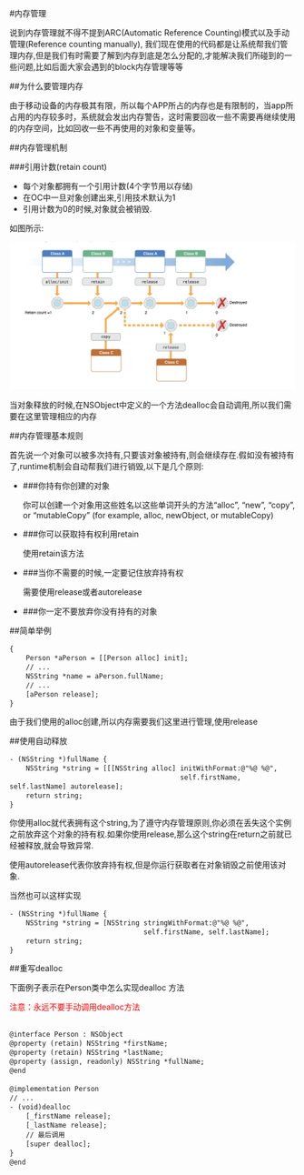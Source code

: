 
#内存管理

说到内存管理就不得不提到ARC(Automatic Reference Counting)模式以及手动管理(Reference counting manually), 我们现在使用的代码都是让系统帮我们管理内存,但是我们有时需要了解到内存到底是怎么分配的,才能解决我们所碰到的一些问题,比如后面大家会遇到的block内存管理等等

##为什么要管理内存

由于移动设备的内存极其有限，所以每个APP所占的内存也是有限制的，当app所占用的内存较多时，系统就会发出内存警告，这时需要回收一些不需要再继续使用的内存空间，比如回收一些不再使用的对象和变量等。

##内存管理机制

###引用计数(retain count)

* 每个对象都拥有一个引用计数(4个字节用以存储)
* 在OC中一旦对象创建出来,引用技术默认为1
* 引用计数为0的时候,对象就会被销毁.

如图所示:

<img src = "./images/5-1.png">


当对象释放的时候,在NSObject中定义的一个方法dealloc会自动调用,所以我们需要在这里管理相应的内存

##内存管理基本规则

首先说一个对象可以被多次持有,只要该对象被持有,则会继续存在.假如没有被持有了,runtime机制会自动帮我们进行销毁,以下是几个原则:

* ###你持有你创建的对象

	你可以创建一个对象用这些姓名以这些单词开头的方法“alloc”, “new”, “copy”, or “mutableCopy” (for example, alloc, newObject, or mutableCopy)

* ###你可以获取持有权利用retain

	使用retain该方法
	
* ###当你不需要的时候,一定要记住放弃持有权

	需要使用release或者autorelease
	
* ###你一定不要放弃你没有持有的对象


##简单举例

```objc
{
    Person *aPerson = [[Person alloc] init];
    // ...
    NSString *name = aPerson.fullName;
    // ...
    [aPerson release];
}
```
由于我们使用的alloc创建,所以内存需要我们这里进行管理,使用release

##使用自动释放

```objc
- (NSString *)fullName {
    NSString *string = [[[NSString alloc] initWithFormat:@"%@ %@",
                                          self.firstName, self.lastName] autorelease];
    return string;
}
```
你使用alloc就代表拥有这个string,为了遵守内存管理原则,你必须在丢失这个实例之前放弃这个对象的持有权.如果你使用release,那么这个string在return之前就已经被释放,就会导致异常.

使用autorelease代表你放弃持有权,但是你运行获取者在对象销毁之前使用该对象.

当然也可以这样实现

```objc
- (NSString *)fullName {
    NSString *string = [NSString stringWithFormat:@"%@ %@",
                                 self.firstName, self.lastName];
    return string;
}
```

##重写dealloc

下面例子表示在Person类中怎么实现dealloc 方法

<font color = "red">注意：永远不要手动调用dealloc方法</font>

```objc

@interface Person : NSObject
@property (retain) NSString *firstName;
@property (retain) NSString *lastName;
@property (assign, readonly) NSString *fullName;
@end
 
@implementation Person
// ...
- (void)dealloc
    [_firstName release];
    [_lastName release];
    // 最后调用
    [super dealloc];
}
@end

```